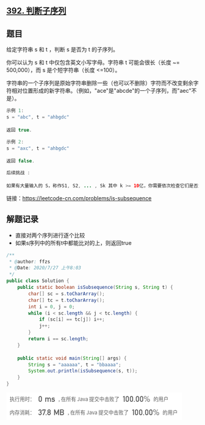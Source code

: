 ## [392. 判断子序列](https://leetcode-cn.com/problems/is-subsequence/)

## 题目

给定字符串 s 和 t ，判断 s 是否为 t 的子序列。

你可以认为 s 和 t 中仅包含英文小写字母。字符串 t 可能会很长（长度 ~= 500,000），而 s 是个短字符串（长度 <=100）。

字符串的一个子序列是原始字符串删除一些（也可以不删除）字符而不改变剩余字符相对位置形成的新字符串。（例如，"ace"是"abcde"的一个子序列，而"aec"不是）。

```java
示例 1:
s = "abc", t = "ahbgdc"

返回 true.
```

```java
示例 2:
s = "axc", t = "ahbgdc"

返回 false.
```

```java
后续挑战 :

如果有大量输入的 S，称作S1, S2, ... , Sk 其中 k >= 10亿，你需要依次检查它们是否为 T 的子序列。在这种情况下，你会怎样改变代码？
```


链接：https://leetcode-cn.com/problems/is-subsequence

## 解题记录

+ 直接对两个序列进行逐个比较
+ 如果s序列中的所有t中都能比对的上，则返回true

```java
/**
 * @author: ffzs
 * @Date: 2020/7/27 上午8:03
 */
public class Solution {
    public static boolean isSubsequence(String s, String t) {
        char[] sc = s.toCharArray();
        char[] tc = t.toCharArray();
        int i = 0, j = 0;
        while (i < sc.length && j < tc.length) {
            if (sc[i] == tc[j]) i++;
            j++;
        }
        return i == sc.length;
    }

    public static void main(String[] args) {
        String s = "aaaaaa", t = "bbaaaa";
        System.out.println(isSubsequence(s, t));
    }
}

```

![image-20200727082522866](README.assets/image-20200727082522866.png)